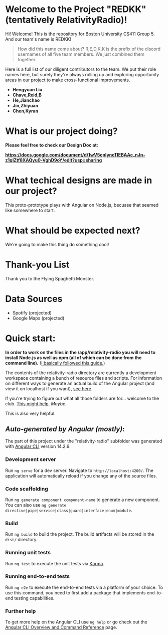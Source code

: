 # Welcome to the Project "REDKK" (tentatively RelativityRadio)!

Hi! Welcome! This is the repository for Boston University CS411 Group 5. And our team's name is REDKK!

> How did this name come about?
> R,E,D,K,K is the prefix of the discord usernames of all five team members. We just combined them together.

Here is a full list of our diligent contributors to the team. We put their role names here, but surely they're always rolling up and exploring opportunity areas in our project to make cross-functional improvements.

 - **Hengyuan Liu**
 - **Chave,Reid,B**
 - **He,Jianchao**
 - **Jin,Zhiyuan**
 - **Chen,Kyran**

# What is our project doing?

**Please feel free to check our Design Doc at:**

**https://docs.google.com/document/d/1wV5cpIync11EBAAc_nJn-z1qlZtf8XAQyu0-VghD9oY/edit?usp=sharing**

# What techical designs are made in our project?

This proto-prototype plays with Angular on Node.js, becuase that seemed like somewhere to start.

# What should be expected next?

We're going to make this thing do something cool!

# Thank-you List

Thank you to the Flying Spaghetti Monster.

# Data Sources

- Spotify (projected)
- Google Maps (projected)

# Quick start:

**In order to work on the files in the /app/relativity-radio you will need to install Node.js as well as npm (all of which can be done from the command line).** ([I basically followed this guide.](https://angular.io/guide/setup-local))

The contents of the relativity-radio directory are currently a development workspace containing a bunch of resource files and scripts. For information on different ways to generate an actual build of the Angular project (and view it on localhost if you want), [see here](https://stackoverflow.com/questions/47150724/what-is-difference-between-ng-build-and-ng-serve).

If you're trying to figure out what all those folders are for... welcome to the club. [This might help](https://angular.io/guide/file-structure). *Maybe.*

This is also very helpful:

## *Auto-generated by Angular (mostly)*:

The part of this project under the "relativity-radio" subfolder was generated with [Angular CLI](https://github.com/angular/angular-cli) version 14.2.9.

### Development server

Run `ng serve` for a dev server. Navigate to `http://localhost:4200/`. The application will automatically reload if you change any of the source files.

### Code scaffolding

Run `ng generate component component-name` to generate a new component. You can also use `ng generate directive|pipe|service|class|guard|interface|enum|module`.

### Build

Run `ng build` to build the project. The build artifacts will be stored in the `dist/` directory.

### Running unit tests

Run `ng test` to execute the unit tests via [Karma](https://karma-runner.github.io).

### Running end-to-end tests

Run `ng e2e` to execute the end-to-end tests via a platform of your choice. To use this command, you need to first add a package that implements end-to-end testing capabilities.

### Further help

To get more help on the Angular CLI use `ng help` or go check out the [Angular CLI Overview and Command Reference](https://angular.io/cli) page.
